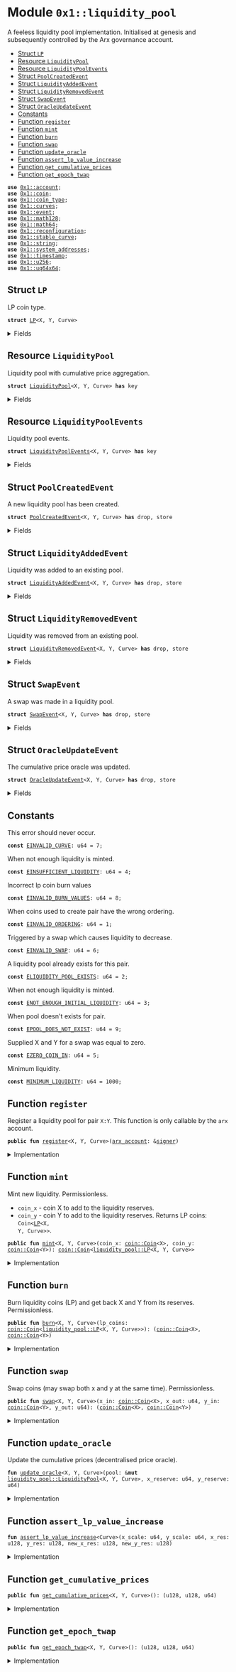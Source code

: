 
<a name="0x1_liquidity_pool"></a>

# Module `0x1::liquidity_pool`

A feeless liquidity pool implementation. Initialised at genesis and subsequently controlled by the
Arx governance account.


-  [Struct `LP`](#0x1_liquidity_pool_LP)
-  [Resource `LiquidityPool`](#0x1_liquidity_pool_LiquidityPool)
-  [Resource `LiquidityPoolEvents`](#0x1_liquidity_pool_LiquidityPoolEvents)
-  [Struct `PoolCreatedEvent`](#0x1_liquidity_pool_PoolCreatedEvent)
-  [Struct `LiquidityAddedEvent`](#0x1_liquidity_pool_LiquidityAddedEvent)
-  [Struct `LiquidityRemovedEvent`](#0x1_liquidity_pool_LiquidityRemovedEvent)
-  [Struct `SwapEvent`](#0x1_liquidity_pool_SwapEvent)
-  [Struct `OracleUpdateEvent`](#0x1_liquidity_pool_OracleUpdateEvent)
-  [Constants](#@Constants_0)
-  [Function `register`](#0x1_liquidity_pool_register)
-  [Function `mint`](#0x1_liquidity_pool_mint)
-  [Function `burn`](#0x1_liquidity_pool_burn)
-  [Function `swap`](#0x1_liquidity_pool_swap)
-  [Function `update_oracle`](#0x1_liquidity_pool_update_oracle)
-  [Function `assert_lp_value_increase`](#0x1_liquidity_pool_assert_lp_value_increase)
-  [Function `get_cumulative_prices`](#0x1_liquidity_pool_get_cumulative_prices)
-  [Function `get_epoch_twap`](#0x1_liquidity_pool_get_epoch_twap)


<pre><code><b>use</b> <a href="account.md#0x1_account">0x1::account</a>;
<b>use</b> <a href="coin.md#0x1_coin">0x1::coin</a>;
<b>use</b> <a href="coin_type.md#0x1_coin_type">0x1::coin_type</a>;
<b>use</b> <a href="../../std/doc/curves.md#0x1_curves">0x1::curves</a>;
<b>use</b> <a href="event.md#0x1_event">0x1::event</a>;
<b>use</b> <a href="../../std/doc/math128.md#0x1_math128">0x1::math128</a>;
<b>use</b> <a href="../../std/doc/math64.md#0x1_math64">0x1::math64</a>;
<b>use</b> <a href="reconfiguration.md#0x1_reconfiguration">0x1::reconfiguration</a>;
<b>use</b> <a href="../../std/doc/stable_curve.md#0x1_stable_curve">0x1::stable_curve</a>;
<b>use</b> <a href="../../std/doc/string.md#0x1_string">0x1::string</a>;
<b>use</b> <a href="system_addresses.md#0x1_system_addresses">0x1::system_addresses</a>;
<b>use</b> <a href="timestamp.md#0x1_timestamp">0x1::timestamp</a>;
<b>use</b> <a href="../../std/doc/u256.md#0x1_u256">0x1::u256</a>;
<b>use</b> <a href="../../std/doc/uq64x64.md#0x1_uq64x64">0x1::uq64x64</a>;
</code></pre>



<a name="0x1_liquidity_pool_LP"></a>

## Struct `LP`

LP coin type.


<pre><code><b>struct</b> <a href="liquidity_pool.md#0x1_liquidity_pool_LP">LP</a>&lt;X, Y, Curve&gt;
</code></pre>



<details>
<summary>Fields</summary>


<dl>
<dt>
<code>dummy_field: bool</code>
</dt>
<dd>

</dd>
</dl>


</details>

<a name="0x1_liquidity_pool_LiquidityPool"></a>

## Resource `LiquidityPool`

Liquidity pool with cumulative price aggregation.


<pre><code><b>struct</b> <a href="liquidity_pool.md#0x1_liquidity_pool_LiquidityPool">LiquidityPool</a>&lt;X, Y, Curve&gt; <b>has</b> key
</code></pre>



<details>
<summary>Fields</summary>


<dl>
<dt>
<code>coin_x_reserve: <a href="coin.md#0x1_coin_Coin">coin::Coin</a>&lt;X&gt;</code>
</dt>
<dd>
 The amount of coin <code>X</code> held in reserves.
</dd>
<dt>
<code>coin_y_reserve: <a href="coin.md#0x1_coin_Coin">coin::Coin</a>&lt;Y&gt;</code>
</dt>
<dd>
 The amount of coin <code>Y</code> held in reserves.
</dd>
<dt>
<code>last_epoch_timestamp: u64</code>
</dt>
<dd>
 The timestamp of the last epoch where the oracle is updated.
</dd>
<dt>
<code>last_block_timestamp: u64</code>
</dt>
<dd>
 The timestamp of the last block where the oracle was updated.
</dd>
<dt>
<code>last_price_x_cumulative: u128</code>
</dt>
<dd>
 The last cumulative price in <code>X</code>.
</dd>
<dt>
<code>last_price_y_cumulative: u128</code>
</dt>
<dd>
 The last cumulative price in <code>Y</code>.
</dd>
<dt>
<code>epoch_samples: u128</code>
</dt>
<dd>
 The number of cumulative price samples taken across the last epoch.
</dd>
<dt>
<code>epoch_twap_x: u128</code>
</dt>
<dd>
 The time weighted average price in <code>X</code>.
</dd>
<dt>
<code>epoch_twap_y: u128</code>
</dt>
<dd>
 The time weighted average price in <code>Y</code>.
</dd>
<dt>
<code>lp_mint_cap: <a href="coin.md#0x1_coin_MintCapability">coin::MintCapability</a>&lt;<a href="liquidity_pool.md#0x1_liquidity_pool_LP">liquidity_pool::LP</a>&lt;X, Y, Curve&gt;&gt;</code>
</dt>
<dd>
 The liquidity pools mint capability.
</dd>
<dt>
<code>lp_burn_cap: <a href="coin.md#0x1_coin_BurnCapability">coin::BurnCapability</a>&lt;<a href="liquidity_pool.md#0x1_liquidity_pool_LP">liquidity_pool::LP</a>&lt;X, Y, Curve&gt;&gt;</code>
</dt>
<dd>
 The liquidity pools burn capability.
</dd>
<dt>
<code>x_scale: u64</code>
</dt>
<dd>
 The scaling factor of coin <code>X</code>.
</dd>
<dt>
<code>y_scale: u64</code>
</dt>
<dd>
 The scaling factor of coin <code>Y</code>.
</dd>
</dl>


</details>

<a name="0x1_liquidity_pool_LiquidityPoolEvents"></a>

## Resource `LiquidityPoolEvents`

Liquidity pool events.


<pre><code><b>struct</b> <a href="liquidity_pool.md#0x1_liquidity_pool_LiquidityPoolEvents">LiquidityPoolEvents</a>&lt;X, Y, Curve&gt; <b>has</b> key
</code></pre>



<details>
<summary>Fields</summary>


<dl>
<dt>
<code>pool_created_events: <a href="event.md#0x1_event_EventHandle">event::EventHandle</a>&lt;<a href="liquidity_pool.md#0x1_liquidity_pool_PoolCreatedEvent">liquidity_pool::PoolCreatedEvent</a>&lt;X, Y, Curve&gt;&gt;</code>
</dt>
<dd>

</dd>
<dt>
<code>liquidity_added_events: <a href="event.md#0x1_event_EventHandle">event::EventHandle</a>&lt;<a href="liquidity_pool.md#0x1_liquidity_pool_LiquidityAddedEvent">liquidity_pool::LiquidityAddedEvent</a>&lt;X, Y, Curve&gt;&gt;</code>
</dt>
<dd>

</dd>
<dt>
<code>liquidity_removed_events: <a href="event.md#0x1_event_EventHandle">event::EventHandle</a>&lt;<a href="liquidity_pool.md#0x1_liquidity_pool_LiquidityRemovedEvent">liquidity_pool::LiquidityRemovedEvent</a>&lt;X, Y, Curve&gt;&gt;</code>
</dt>
<dd>

</dd>
<dt>
<code>swap_events: <a href="event.md#0x1_event_EventHandle">event::EventHandle</a>&lt;<a href="liquidity_pool.md#0x1_liquidity_pool_SwapEvent">liquidity_pool::SwapEvent</a>&lt;X, Y, Curve&gt;&gt;</code>
</dt>
<dd>

</dd>
<dt>
<code>oracle_update_events: <a href="event.md#0x1_event_EventHandle">event::EventHandle</a>&lt;<a href="liquidity_pool.md#0x1_liquidity_pool_OracleUpdateEvent">liquidity_pool::OracleUpdateEvent</a>&lt;X, Y, Curve&gt;&gt;</code>
</dt>
<dd>

</dd>
</dl>


</details>

<a name="0x1_liquidity_pool_PoolCreatedEvent"></a>

## Struct `PoolCreatedEvent`

A new liquidity pool has been created.


<pre><code><b>struct</b> <a href="liquidity_pool.md#0x1_liquidity_pool_PoolCreatedEvent">PoolCreatedEvent</a>&lt;X, Y, Curve&gt; <b>has</b> drop, store
</code></pre>



<details>
<summary>Fields</summary>


<dl>
<dt>
<code>dummy_field: bool</code>
</dt>
<dd>

</dd>
</dl>


</details>

<a name="0x1_liquidity_pool_LiquidityAddedEvent"></a>

## Struct `LiquidityAddedEvent`

Liquidity was added to an existing pool.


<pre><code><b>struct</b> <a href="liquidity_pool.md#0x1_liquidity_pool_LiquidityAddedEvent">LiquidityAddedEvent</a>&lt;X, Y, Curve&gt; <b>has</b> drop, store
</code></pre>



<details>
<summary>Fields</summary>


<dl>
<dt>
<code>added_x_val: u64</code>
</dt>
<dd>

</dd>
<dt>
<code>added_y_val: u64</code>
</dt>
<dd>

</dd>
<dt>
<code>lp_tokens_received: u64</code>
</dt>
<dd>

</dd>
</dl>


</details>

<a name="0x1_liquidity_pool_LiquidityRemovedEvent"></a>

## Struct `LiquidityRemovedEvent`

Liquidity was removed from an existing pool.


<pre><code><b>struct</b> <a href="liquidity_pool.md#0x1_liquidity_pool_LiquidityRemovedEvent">LiquidityRemovedEvent</a>&lt;X, Y, Curve&gt; <b>has</b> drop, store
</code></pre>



<details>
<summary>Fields</summary>


<dl>
<dt>
<code>returned_x_val: u64</code>
</dt>
<dd>

</dd>
<dt>
<code>returned_y_val: u64</code>
</dt>
<dd>

</dd>
<dt>
<code>lp_tokens_burned: u64</code>
</dt>
<dd>

</dd>
</dl>


</details>

<a name="0x1_liquidity_pool_SwapEvent"></a>

## Struct `SwapEvent`

A swap was made in a liquidity pool.


<pre><code><b>struct</b> <a href="liquidity_pool.md#0x1_liquidity_pool_SwapEvent">SwapEvent</a>&lt;X, Y, Curve&gt; <b>has</b> drop, store
</code></pre>



<details>
<summary>Fields</summary>


<dl>
<dt>
<code>x_in: u64</code>
</dt>
<dd>

</dd>
<dt>
<code>x_out: u64</code>
</dt>
<dd>

</dd>
<dt>
<code>y_in: u64</code>
</dt>
<dd>

</dd>
<dt>
<code>y_out: u64</code>
</dt>
<dd>

</dd>
</dl>


</details>

<a name="0x1_liquidity_pool_OracleUpdateEvent"></a>

## Struct `OracleUpdateEvent`

The cumulative price oracle was updated.


<pre><code><b>struct</b> <a href="liquidity_pool.md#0x1_liquidity_pool_OracleUpdateEvent">OracleUpdateEvent</a>&lt;X, Y, Curve&gt; <b>has</b> drop, store
</code></pre>



<details>
<summary>Fields</summary>


<dl>
<dt>
<code>last_price_x_cumulative: u128</code>
</dt>
<dd>

</dd>
<dt>
<code>last_price_y_cumulative: u128</code>
</dt>
<dd>

</dd>
<dt>
<code>epoch_samples: u128</code>
</dt>
<dd>

</dd>
<dt>
<code>epoch_twap_x: u128</code>
</dt>
<dd>

</dd>
<dt>
<code>epoch_twap_y: u128</code>
</dt>
<dd>

</dd>
</dl>


</details>

<a name="@Constants_0"></a>

## Constants


<a name="0x1_liquidity_pool_EINVALID_CURVE"></a>

This error should never occur.


<pre><code><b>const</b> <a href="liquidity_pool.md#0x1_liquidity_pool_EINVALID_CURVE">EINVALID_CURVE</a>: u64 = 7;
</code></pre>



<a name="0x1_liquidity_pool_EINSUFFICIENT_LIQUIDITY"></a>

When not enough liquidity is minted.


<pre><code><b>const</b> <a href="liquidity_pool.md#0x1_liquidity_pool_EINSUFFICIENT_LIQUIDITY">EINSUFFICIENT_LIQUIDITY</a>: u64 = 4;
</code></pre>



<a name="0x1_liquidity_pool_EINVALID_BURN_VALUES"></a>

Incorrect lp coin burn values


<pre><code><b>const</b> <a href="liquidity_pool.md#0x1_liquidity_pool_EINVALID_BURN_VALUES">EINVALID_BURN_VALUES</a>: u64 = 8;
</code></pre>



<a name="0x1_liquidity_pool_EINVALID_ORDERING"></a>

When coins used to create pair have the wrong ordering.


<pre><code><b>const</b> <a href="liquidity_pool.md#0x1_liquidity_pool_EINVALID_ORDERING">EINVALID_ORDERING</a>: u64 = 1;
</code></pre>



<a name="0x1_liquidity_pool_EINVALID_SWAP"></a>

Triggered by a swap which causes liquidity to decrease.


<pre><code><b>const</b> <a href="liquidity_pool.md#0x1_liquidity_pool_EINVALID_SWAP">EINVALID_SWAP</a>: u64 = 6;
</code></pre>



<a name="0x1_liquidity_pool_ELIQUIDITY_POOL_EXISTS"></a>

A liquidity pool already exists for this pair.


<pre><code><b>const</b> <a href="liquidity_pool.md#0x1_liquidity_pool_ELIQUIDITY_POOL_EXISTS">ELIQUIDITY_POOL_EXISTS</a>: u64 = 2;
</code></pre>



<a name="0x1_liquidity_pool_ENOT_ENOUGH_INITIAL_LIQUIDITY"></a>

When not enough liquidity is minted.


<pre><code><b>const</b> <a href="liquidity_pool.md#0x1_liquidity_pool_ENOT_ENOUGH_INITIAL_LIQUIDITY">ENOT_ENOUGH_INITIAL_LIQUIDITY</a>: u64 = 3;
</code></pre>



<a name="0x1_liquidity_pool_EPOOL_DOES_NOT_EXIST"></a>

When pool doesn't exists for pair.


<pre><code><b>const</b> <a href="liquidity_pool.md#0x1_liquidity_pool_EPOOL_DOES_NOT_EXIST">EPOOL_DOES_NOT_EXIST</a>: u64 = 9;
</code></pre>



<a name="0x1_liquidity_pool_EZERO_COIN_IN"></a>

Supplied X and Y for a swap was equal to zero.


<pre><code><b>const</b> <a href="liquidity_pool.md#0x1_liquidity_pool_EZERO_COIN_IN">EZERO_COIN_IN</a>: u64 = 5;
</code></pre>



<a name="0x1_liquidity_pool_MINIMUM_LIQUIDITY"></a>

Minimum liquidity.


<pre><code><b>const</b> <a href="liquidity_pool.md#0x1_liquidity_pool_MINIMUM_LIQUIDITY">MINIMUM_LIQUIDITY</a>: u64 = 1000;
</code></pre>



<a name="0x1_liquidity_pool_register"></a>

## Function `register`

Register a liquidity pool for pair <code>X:Y</code>. This function is only callable by the <code>arx</code> account.


<pre><code><b>public</b> <b>fun</b> <a href="liquidity_pool.md#0x1_liquidity_pool_register">register</a>&lt;X, Y, Curve&gt;(<a href="arx_account.md#0x1_arx_account">arx_account</a>: &<a href="../../std/doc/signer.md#0x1_signer">signer</a>)
</code></pre>



<details>
<summary>Implementation</summary>


<pre><code><b>public</b> <b>fun</b> <a href="liquidity_pool.md#0x1_liquidity_pool_register">register</a>&lt;X, Y, Curve&gt;(<a href="arx_account.md#0x1_arx_account">arx_account</a>: &<a href="../../std/doc/signer.md#0x1_signer">signer</a>) {
	// Ensure only the arx <a href="account.md#0x1_account">account</a> at <a href="genesis.md#0x1_genesis">genesis</a> or subsequently <a href="governance.md#0x1_governance">governance</a> can register a new pool.
	<a href="system_addresses.md#0x1_system_addresses_assert_arx">system_addresses::assert_arx</a>(<a href="arx_account.md#0x1_arx_account">arx_account</a>);

	// Ensure <a href="coin.md#0x1_coin">coin</a> types are initialized a priori.
	<a href="coin_type.md#0x1_coin_type_assert_coin_initialized">coin_type::assert_coin_initialized</a>&lt;X&gt;();
	<a href="coin_type.md#0x1_coin_type_assert_coin_initialized">coin_type::assert_coin_initialized</a>&lt;Y&gt;();

	// Ensure pair order correctness.
	<b>assert</b>!(<a href="coin_type.md#0x1_coin_type_preserves_ordering">coin_type::preserves_ordering</a>&lt;X, Y&gt;(), <a href="liquidity_pool.md#0x1_liquidity_pool_EINVALID_ORDERING">EINVALID_ORDERING</a>);

	// Ensure valid curve.
	<a href="../../std/doc/curves.md#0x1_curves_assert_valid_curve">curves::assert_valid_curve</a>&lt;Curve&gt;();

	// Ensure the liquidity pool does not already exist.
	<b>assert</b>!(!<b>exists</b>&lt;<a href="liquidity_pool.md#0x1_liquidity_pool_LiquidityPool">LiquidityPool</a>&lt;X, Y, Curve&gt;&gt;(@arx), <a href="liquidity_pool.md#0x1_liquidity_pool_ELIQUIDITY_POOL_EXISTS">ELIQUIDITY_POOL_EXISTS</a>);

	<b>let</b> (lp_name, lp_symbol) = <a href="coin_type.md#0x1_coin_type_generate_lp_name_and_symbol">coin_type::generate_lp_name_and_symbol</a>&lt;X, Y, Curve&gt;();
	<b>let</b> (lp_burn_cap, lp_freeze_cap, lp_mint_cap) =
	    <a href="coin.md#0x1_coin_initialize">coin::initialize</a>&lt;<a href="liquidity_pool.md#0x1_liquidity_pool_LP">LP</a>&lt;X, Y, Curve&gt;&gt;(
		<a href="arx_account.md#0x1_arx_account">arx_account</a>,
		lp_name,
		lp_symbol,
		6,
		<b>true</b>
	    );
	<a href="coin.md#0x1_coin_destroy_freeze_cap">coin::destroy_freeze_cap</a>(lp_freeze_cap);

	<b>let</b> x_scale = 0;
	<b>let</b> y_scale = 0;

	<b>if</b> (<a href="../../std/doc/curves.md#0x1_curves_is_stable">curves::is_stable</a>&lt;Curve&gt;()) {
	    x_scale = <a href="../../std/doc/math64.md#0x1_math64_pow_10">math64::pow_10</a>(<a href="coin.md#0x1_coin_decimals">coin::decimals</a>&lt;X&gt;());
	    y_scale = <a href="../../std/doc/math64.md#0x1_math64_pow_10">math64::pow_10</a>(<a href="coin.md#0x1_coin_decimals">coin::decimals</a>&lt;Y&gt;());
	};

	<b>let</b> pool = <a href="liquidity_pool.md#0x1_liquidity_pool_LiquidityPool">LiquidityPool</a>&lt;X, Y, Curve&gt; {
	    coin_x_reserve: <a href="coin.md#0x1_coin_zero">coin::zero</a>&lt;X&gt;(),
	    coin_y_reserve: <a href="coin.md#0x1_coin_zero">coin::zero</a>&lt;Y&gt;(),
	    last_epoch_timestamp: <a href="reconfiguration.md#0x1_reconfiguration_last_reconfiguration_time">reconfiguration::last_reconfiguration_time</a>(),
	    last_block_timestamp: 0,
	    last_price_x_cumulative: 0,
	    last_price_y_cumulative: 0,
	    epoch_samples: 0,
	    epoch_twap_x: 0,
	    epoch_twap_y: 0,
	    lp_mint_cap,
	    lp_burn_cap,
	    x_scale,
	    y_scale,
	};
	<b>move_to</b>(<a href="arx_account.md#0x1_arx_account">arx_account</a>, pool);

	<b>let</b> lp_events = <a href="liquidity_pool.md#0x1_liquidity_pool_LiquidityPoolEvents">LiquidityPoolEvents</a>&lt;X, Y, Curve&gt; {
        pool_created_events: <a href="account.md#0x1_account_new_event_handle">account::new_event_handle</a>(<a href="arx_account.md#0x1_arx_account">arx_account</a>),
        liquidity_added_events: <a href="account.md#0x1_account_new_event_handle">account::new_event_handle</a>(<a href="arx_account.md#0x1_arx_account">arx_account</a>),
        liquidity_removed_events: <a href="account.md#0x1_account_new_event_handle">account::new_event_handle</a>(<a href="arx_account.md#0x1_arx_account">arx_account</a>),
        swap_events: <a href="account.md#0x1_account_new_event_handle">account::new_event_handle</a>(<a href="arx_account.md#0x1_arx_account">arx_account</a>),
        oracle_update_events: <a href="account.md#0x1_account_new_event_handle">account::new_event_handle</a>(<a href="arx_account.md#0x1_arx_account">arx_account</a>),
	};
	<a href="event.md#0x1_event_emit_event">event::emit_event</a>(
	    &<b>mut</b> lp_events.pool_created_events,
	    <a href="liquidity_pool.md#0x1_liquidity_pool_PoolCreatedEvent">PoolCreatedEvent</a>&lt;X, Y, Curve&gt; {},
	);
	<b>move_to</b>(<a href="arx_account.md#0x1_arx_account">arx_account</a>, lp_events);
}
</code></pre>



</details>

<a name="0x1_liquidity_pool_mint"></a>

## Function `mint`

Mint new liquidity. Permissionless.
* <code>coin_x</code> - coin X to add to the liquidity reserves.
* <code>coin_y</code> - coin Y to add to the liquidity reserves.
Returns LP coins: <code>Coin&lt;<a href="liquidity_pool.md#0x1_liquidity_pool_LP">LP</a>&lt;X, Y, Curve&gt;&gt;</code>.


<pre><code><b>public</b> <b>fun</b> <a href="liquidity_pool.md#0x1_liquidity_pool_mint">mint</a>&lt;X, Y, Curve&gt;(coin_x: <a href="coin.md#0x1_coin_Coin">coin::Coin</a>&lt;X&gt;, coin_y: <a href="coin.md#0x1_coin_Coin">coin::Coin</a>&lt;Y&gt;): <a href="coin.md#0x1_coin_Coin">coin::Coin</a>&lt;<a href="liquidity_pool.md#0x1_liquidity_pool_LP">liquidity_pool::LP</a>&lt;X, Y, Curve&gt;&gt;
</code></pre>



<details>
<summary>Implementation</summary>


<pre><code><b>public</b> <b>fun</b> <a href="liquidity_pool.md#0x1_liquidity_pool_mint">mint</a>&lt;X, Y, Curve&gt;(coin_x: Coin&lt;X&gt;, coin_y: Coin&lt;Y&gt;): Coin&lt;<a href="liquidity_pool.md#0x1_liquidity_pool_LP">LP</a>&lt;X, Y, Curve&gt;&gt;
	<b>acquires</b> <a href="liquidity_pool.md#0x1_liquidity_pool_LiquidityPool">LiquidityPool</a>, <a href="liquidity_pool.md#0x1_liquidity_pool_LiquidityPoolEvents">LiquidityPoolEvents</a>
{
	<b>assert</b>!(<a href="coin_type.md#0x1_coin_type_preserves_ordering">coin_type::preserves_ordering</a>&lt;X, Y&gt;(), <a href="liquidity_pool.md#0x1_liquidity_pool_EINVALID_ORDERING">EINVALID_ORDERING</a>);
	<b>assert</b>!(<b>exists</b>&lt;<a href="liquidity_pool.md#0x1_liquidity_pool_LiquidityPool">LiquidityPool</a>&lt;X, Y, Curve&gt;&gt;(@arx), <a href="liquidity_pool.md#0x1_liquidity_pool_EPOOL_DOES_NOT_EXIST">EPOOL_DOES_NOT_EXIST</a>);

	<b>let</b> lp_coins_total = <a href="coin_type.md#0x1_coin_type_supply">coin_type::supply</a>&lt;<a href="liquidity_pool.md#0x1_liquidity_pool_LP">LP</a>&lt;X, Y, Curve&gt;&gt;();

	<b>let</b> pool = <b>borrow_global_mut</b>&lt;<a href="liquidity_pool.md#0x1_liquidity_pool_LiquidityPool">LiquidityPool</a>&lt;X, Y, Curve&gt;&gt;(@arx);
	<b>let</b> x_reserve_size = <a href="coin.md#0x1_coin_value">coin::value</a>(&pool.coin_x_reserve);
	<b>let</b> y_reserve_size = <a href="coin.md#0x1_coin_value">coin::value</a>(&pool.coin_y_reserve);

	<b>let</b> x_provided_val = <a href="coin.md#0x1_coin_value">coin::value</a>&lt;X&gt;(&coin_x);
	<b>let</b> y_provided_val = <a href="coin.md#0x1_coin_value">coin::value</a>&lt;Y&gt;(&coin_y);

	<b>let</b> provided_liq = <b>if</b> (lp_coins_total == 0) {
	    <b>let</b> initial_liq = <a href="../../std/doc/math128.md#0x1_math128_sqrt">math128::sqrt</a>(<a href="../../std/doc/math64.md#0x1_math64_mul_to_u128">math64::mul_to_u128</a>(x_provided_val, y_provided_val));
	    <b>assert</b>!(initial_liq &gt; <a href="liquidity_pool.md#0x1_liquidity_pool_MINIMUM_LIQUIDITY">MINIMUM_LIQUIDITY</a>, <a href="liquidity_pool.md#0x1_liquidity_pool_ENOT_ENOUGH_INITIAL_LIQUIDITY">ENOT_ENOUGH_INITIAL_LIQUIDITY</a>);
	    initial_liq - <a href="liquidity_pool.md#0x1_liquidity_pool_MINIMUM_LIQUIDITY">MINIMUM_LIQUIDITY</a>
	} <b>else</b> {
	    <b>let</b> x_liq = <a href="../../std/doc/math128.md#0x1_math128_mul_div">math128::mul_div</a>((x_provided_val <b>as</b> u128), lp_coins_total, (x_reserve_size <b>as</b> u128));
	    <b>let</b> y_liq = <a href="../../std/doc/math128.md#0x1_math128_mul_div">math128::mul_div</a>((y_provided_val <b>as</b> u128), lp_coins_total, (y_reserve_size <b>as</b> u128));
	    <b>if</b> (x_liq &lt; y_liq) {
		x_liq
	    } <b>else</b> {
		y_liq
	    }
	};
	<b>assert</b>!(provided_liq &gt; 0, <a href="liquidity_pool.md#0x1_liquidity_pool_EINSUFFICIENT_LIQUIDITY">EINSUFFICIENT_LIQUIDITY</a>);

	<a href="coin.md#0x1_coin_merge">coin::merge</a>(&<b>mut</b> pool.coin_x_reserve, coin_x);
	<a href="coin.md#0x1_coin_merge">coin::merge</a>(&<b>mut</b> pool.coin_y_reserve, coin_y);

	<b>let</b> lp_coins = <a href="coin.md#0x1_coin_mint">coin::mint</a>&lt;<a href="liquidity_pool.md#0x1_liquidity_pool_LP">LP</a>&lt;X, Y, Curve&gt;&gt;(provided_liq, &pool.lp_mint_cap);

	<a href="liquidity_pool.md#0x1_liquidity_pool_update_oracle">update_oracle</a>&lt;X, Y, Curve&gt;(pool, x_reserve_size, y_reserve_size);

	<b>let</b> lp_events = <b>borrow_global_mut</b>&lt;<a href="liquidity_pool.md#0x1_liquidity_pool_LiquidityPoolEvents">LiquidityPoolEvents</a>&lt;X, Y, Curve&gt;&gt;(@arx);
	<a href="event.md#0x1_event_emit_event">event::emit_event</a>(
	    &<b>mut</b> lp_events.liquidity_added_events,
	    <a href="liquidity_pool.md#0x1_liquidity_pool_LiquidityAddedEvent">LiquidityAddedEvent</a>&lt;X, Y, Curve&gt; {
		added_x_val: x_provided_val,
		added_y_val: y_provided_val,
		lp_tokens_received: provided_liq
	    }
	);

	lp_coins
}
</code></pre>



</details>

<a name="0x1_liquidity_pool_burn"></a>

## Function `burn`

Burn liquidity coins (LP) and get back X and Y from its reserves. Permissionless.


<pre><code><b>public</b> <b>fun</b> <a href="liquidity_pool.md#0x1_liquidity_pool_burn">burn</a>&lt;X, Y, Curve&gt;(lp_coins: <a href="coin.md#0x1_coin_Coin">coin::Coin</a>&lt;<a href="liquidity_pool.md#0x1_liquidity_pool_LP">liquidity_pool::LP</a>&lt;X, Y, Curve&gt;&gt;): (<a href="coin.md#0x1_coin_Coin">coin::Coin</a>&lt;X&gt;, <a href="coin.md#0x1_coin_Coin">coin::Coin</a>&lt;Y&gt;)
</code></pre>



<details>
<summary>Implementation</summary>


<pre><code><b>public</b> <b>fun</b> <a href="liquidity_pool.md#0x1_liquidity_pool_burn">burn</a>&lt;X, Y, Curve&gt;(lp_coins: Coin&lt;<a href="liquidity_pool.md#0x1_liquidity_pool_LP">LP</a>&lt;X, Y, Curve&gt;&gt;): (Coin&lt;X&gt;, Coin&lt;Y&gt;)
<b>acquires</b> <a href="liquidity_pool.md#0x1_liquidity_pool_LiquidityPool">LiquidityPool</a>, <a href="liquidity_pool.md#0x1_liquidity_pool_LiquidityPoolEvents">LiquidityPoolEvents</a> {
	<b>assert</b>!(<a href="coin_type.md#0x1_coin_type_preserves_ordering">coin_type::preserves_ordering</a>&lt;X, Y&gt;(), <a href="liquidity_pool.md#0x1_liquidity_pool_EINVALID_ORDERING">EINVALID_ORDERING</a>);
	<b>assert</b>!(<b>exists</b>&lt;<a href="liquidity_pool.md#0x1_liquidity_pool_LiquidityPool">LiquidityPool</a>&lt;X, Y, Curve&gt;&gt;(@arx), <a href="liquidity_pool.md#0x1_liquidity_pool_EPOOL_DOES_NOT_EXIST">EPOOL_DOES_NOT_EXIST</a>);

	<b>let</b> burned_lp_coins_val = <a href="coin.md#0x1_coin_value">coin::value</a>(&lp_coins);

	<b>let</b> pool = <b>borrow_global_mut</b>&lt;<a href="liquidity_pool.md#0x1_liquidity_pool_LiquidityPool">LiquidityPool</a>&lt;X, Y, Curve&gt;&gt;(@arx);

	<b>let</b> lp_coins_total = <a href="coin_type.md#0x1_coin_type_supply">coin_type::supply</a>&lt;<a href="liquidity_pool.md#0x1_liquidity_pool_LP">LP</a>&lt;X, Y, Curve&gt;&gt;();
	<b>let</b> x_reserve_val = <a href="coin.md#0x1_coin_value">coin::value</a>(&pool.coin_x_reserve);
	<b>let</b> y_reserve_val = <a href="coin.md#0x1_coin_value">coin::value</a>(&pool.coin_y_reserve);

	// Compute x, y <a href="coin.md#0x1_coin">coin</a> values for provided lp_coins value
	<b>let</b> x_to_return_val = <a href="../../std/doc/math128.md#0x1_math128_mul_div">math128::mul_div</a>((burned_lp_coins_val <b>as</b> u128), (x_reserve_val <b>as</b> u128), lp_coins_total);
	<b>let</b> y_to_return_val = <a href="../../std/doc/math128.md#0x1_math128_mul_div">math128::mul_div</a>((burned_lp_coins_val <b>as</b> u128), (y_reserve_val <b>as</b> u128), lp_coins_total);
	<b>assert</b>!(x_to_return_val &gt; 0 && y_to_return_val &gt; 0, <a href="liquidity_pool.md#0x1_liquidity_pool_EINVALID_BURN_VALUES">EINVALID_BURN_VALUES</a>);

	// Withdraw values from reserves
	<b>let</b> x_coin_to_return = <a href="coin.md#0x1_coin_extract">coin::extract</a>(&<b>mut</b> pool.coin_x_reserve, x_to_return_val);
	<b>let</b> y_coin_to_return = <a href="coin.md#0x1_coin_extract">coin::extract</a>(&<b>mut</b> pool.coin_y_reserve, y_to_return_val);

	<a href="liquidity_pool.md#0x1_liquidity_pool_update_oracle">update_oracle</a>&lt;X, Y, Curve&gt;(pool, x_reserve_val, y_reserve_val);
	<a href="coin.md#0x1_coin_burn">coin::burn</a>(lp_coins, &pool.lp_burn_cap);

	<b>let</b> lp_events = <b>borrow_global_mut</b>&lt;<a href="liquidity_pool.md#0x1_liquidity_pool_LiquidityPoolEvents">LiquidityPoolEvents</a>&lt;X, Y, Curve&gt;&gt;(@arx);
	<a href="event.md#0x1_event_emit_event">event::emit_event</a>(
	    &<b>mut</b> lp_events.liquidity_removed_events,
	    <a href="liquidity_pool.md#0x1_liquidity_pool_LiquidityRemovedEvent">LiquidityRemovedEvent</a>&lt;X, Y, Curve&gt; {
		returned_x_val: x_to_return_val,
		returned_y_val: y_to_return_val,
		lp_tokens_burned: burned_lp_coins_val,
	    });
	
	(x_coin_to_return, y_coin_to_return)
}
</code></pre>



</details>

<a name="0x1_liquidity_pool_swap"></a>

## Function `swap`

Swap coins (may swap both x and y at the same time). Permissionless.


<pre><code><b>public</b> <b>fun</b> <a href="liquidity_pool.md#0x1_liquidity_pool_swap">swap</a>&lt;X, Y, Curve&gt;(x_in: <a href="coin.md#0x1_coin_Coin">coin::Coin</a>&lt;X&gt;, x_out: u64, y_in: <a href="coin.md#0x1_coin_Coin">coin::Coin</a>&lt;Y&gt;, y_out: u64): (<a href="coin.md#0x1_coin_Coin">coin::Coin</a>&lt;X&gt;, <a href="coin.md#0x1_coin_Coin">coin::Coin</a>&lt;Y&gt;)
</code></pre>



<details>
<summary>Implementation</summary>


<pre><code><b>public</b> <b>fun</b> <a href="liquidity_pool.md#0x1_liquidity_pool_swap">swap</a>&lt;X, Y, Curve&gt;(
	x_in: Coin&lt;X&gt;,
	x_out: u64,
	y_in: Coin&lt;Y&gt;,
	y_out: u64
): (Coin&lt;X&gt;, Coin&lt;Y&gt;) <b>acquires</b> <a href="liquidity_pool.md#0x1_liquidity_pool_LiquidityPool">LiquidityPool</a>, <a href="liquidity_pool.md#0x1_liquidity_pool_LiquidityPoolEvents">LiquidityPoolEvents</a> {
	<b>assert</b>!(<a href="coin_type.md#0x1_coin_type_preserves_ordering">coin_type::preserves_ordering</a>&lt;X, Y&gt;(), <a href="liquidity_pool.md#0x1_liquidity_pool_EINVALID_ORDERING">EINVALID_ORDERING</a>);
	<b>assert</b>!(<b>exists</b>&lt;<a href="liquidity_pool.md#0x1_liquidity_pool_LiquidityPool">LiquidityPool</a>&lt;X, Y, Curve&gt;&gt;(@arx), <a href="liquidity_pool.md#0x1_liquidity_pool_EPOOL_DOES_NOT_EXIST">EPOOL_DOES_NOT_EXIST</a>);

	<b>let</b> x_in_val = <a href="coin.md#0x1_coin_value">coin::value</a>(&x_in);
	<b>let</b> y_in_val = <a href="coin.md#0x1_coin_value">coin::value</a>(&y_in);

	<b>assert</b>!(x_in_val &gt; 0 || y_in_val &gt; 0, <a href="liquidity_pool.md#0x1_liquidity_pool_EZERO_COIN_IN">EZERO_COIN_IN</a>);

	<b>let</b> pool = <b>borrow_global_mut</b>&lt;<a href="liquidity_pool.md#0x1_liquidity_pool_LiquidityPool">LiquidityPool</a>&lt;X, Y, Curve&gt;&gt;(@arx);
	<b>let</b> x_reserve_size = <a href="coin.md#0x1_coin_value">coin::value</a>(&pool.coin_x_reserve);
	<b>let</b> y_reserve_size = <a href="coin.md#0x1_coin_value">coin::value</a>(&pool.coin_y_reserve);

	// Deposit new coins in the liquidity pool.
	<a href="coin.md#0x1_coin_merge">coin::merge</a>(&<b>mut</b> pool.coin_x_reserve, x_in);
	<a href="coin.md#0x1_coin_merge">coin::merge</a>(&<b>mut</b> pool.coin_y_reserve, y_in);

	// Withdraw expected amount from reserves.
	<b>let</b> x_swapped = <a href="coin.md#0x1_coin_extract">coin::extract</a>(&<b>mut</b> pool.coin_x_reserve, x_out);
	<b>let</b> y_swapped = <a href="coin.md#0x1_coin_extract">coin::extract</a>(&<b>mut</b> pool.coin_y_reserve, y_out);

	// Ensure the lp_value of the pool hasn't decreased.
	<a href="liquidity_pool.md#0x1_liquidity_pool_assert_lp_value_increase">assert_lp_value_increase</a>&lt;Curve&gt;(
	    pool.x_scale,
	    pool.y_scale,
	    (x_reserve_size <b>as</b> u128),
	    (y_reserve_size <b>as</b> u128),
	    (<a href="coin.md#0x1_coin_value">coin::value</a>(&pool.coin_x_reserve) <b>as</b> u128),
	    (<a href="coin.md#0x1_coin_value">coin::value</a>(&pool.coin_y_reserve) <b>as</b> u128)
	);

	<a href="liquidity_pool.md#0x1_liquidity_pool_update_oracle">update_oracle</a>&lt;X, Y, Curve&gt;(pool, x_reserve_size, y_reserve_size);

	<b>let</b> lp_events = <b>borrow_global_mut</b>&lt;<a href="liquidity_pool.md#0x1_liquidity_pool_LiquidityPoolEvents">LiquidityPoolEvents</a>&lt;X, Y, Curve&gt;&gt;(@arx);
	<a href="event.md#0x1_event_emit_event">event::emit_event</a>(
	    &<b>mut</b> lp_events.swap_events,
	    <a href="liquidity_pool.md#0x1_liquidity_pool_SwapEvent">SwapEvent</a>&lt;X, Y, Curve&gt; {
		x_in: x_in_val,
		y_in: y_in_val,
		x_out,
		y_out,
	    });

	(x_swapped, y_swapped)
}
</code></pre>



</details>

<a name="0x1_liquidity_pool_update_oracle"></a>

## Function `update_oracle`

Update the cumulative prices (decentralised price oracle).


<pre><code><b>fun</b> <a href="liquidity_pool.md#0x1_liquidity_pool_update_oracle">update_oracle</a>&lt;X, Y, Curve&gt;(pool: &<b>mut</b> <a href="liquidity_pool.md#0x1_liquidity_pool_LiquidityPool">liquidity_pool::LiquidityPool</a>&lt;X, Y, Curve&gt;, x_reserve: u64, y_reserve: u64)
</code></pre>



<details>
<summary>Implementation</summary>


<pre><code><b>fun</b> <a href="liquidity_pool.md#0x1_liquidity_pool_update_oracle">update_oracle</a>&lt;X, Y, Curve&gt;(
	pool: &<b>mut</b> <a href="liquidity_pool.md#0x1_liquidity_pool_LiquidityPool">LiquidityPool</a>&lt;X, Y, Curve&gt;,
	x_reserve: u64,
	y_reserve: u64
) <b>acquires</b> <a href="liquidity_pool.md#0x1_liquidity_pool_LiquidityPoolEvents">LiquidityPoolEvents</a> {
	<b>let</b> last_epoch_timestamp = <a href="reconfiguration.md#0x1_reconfiguration_last_reconfiguration_time">reconfiguration::last_reconfiguration_time</a>();
	<b>if</b> (last_epoch_timestamp &gt; pool.last_epoch_timestamp) {
	    // Reset the number of time samples taken <b>to</b> 0.
	    pool.epoch_samples = 0;
	    // Set the pools last epoch <a href="timestamp.md#0x1_timestamp">timestamp</a> <b>to</b> the new epoch.
	    pool.last_epoch_timestamp = last_epoch_timestamp;
	};

	<b>let</b> last_block_timestamp = pool.last_block_timestamp;
	<b>let</b> block_timestamp = <a href="timestamp.md#0x1_timestamp_now_seconds">timestamp::now_seconds</a>();
	<b>let</b> time_elapsed = ((block_timestamp - last_block_timestamp) <b>as</b> u128);
	<b>if</b> (time_elapsed &gt; 0 && x_reserve != 0 && y_reserve != 0) {
	    // If the number of epoch samples is 0, then the pools last cumulative price is reset <b>to</b> 0.
	    // Note that this is done after checking that a new sample can be taken since otherwise the
	    // last cumulative price will be 0 until a next successful oracle <b>update</b> is initiated.
	    // This also makes it less likely that there will be a price overflow when computing the
	    // cumulative price.
	    <b>if</b> (pool.epoch_samples == 0) {
		pool.last_price_x_cumulative = 0;
		pool.last_price_y_cumulative = 0;
	    };

	    <b>let</b> last_price_x_cumulative =
		<a href="../../std/doc/uq64x64.md#0x1_uq64x64_to_u128">uq64x64::to_u128</a>(<a href="../../std/doc/uq64x64.md#0x1_uq64x64_fraction">uq64x64::fraction</a>(y_reserve, x_reserve)) * time_elapsed;
	    <b>let</b> last_price_y_cumulative =
		<a href="../../std/doc/uq64x64.md#0x1_uq64x64_to_u128">uq64x64::to_u128</a>(<a href="../../std/doc/uq64x64.md#0x1_uq64x64_fraction">uq64x64::fraction</a>(x_reserve, y_reserve)) * time_elapsed;

	    pool.last_price_x_cumulative =
		<a href="../../std/doc/math128.md#0x1_math128_overflow_add">math128::overflow_add</a>(pool.last_price_x_cumulative, last_price_x_cumulative);
	    pool.last_price_y_cumulative =
		<a href="../../std/doc/math128.md#0x1_math128_overflow_add">math128::overflow_add</a>(pool.last_price_y_cumulative, last_price_y_cumulative);

	    pool.epoch_samples = pool.epoch_samples + 1;
	    pool.epoch_twap_x = pool.last_price_x_cumulative / pool.epoch_samples;
	    pool.epoch_twap_y =	pool.last_price_y_cumulative / pool.epoch_samples;

	    <b>let</b> lp_events = <b>borrow_global_mut</b>&lt;<a href="liquidity_pool.md#0x1_liquidity_pool_LiquidityPoolEvents">LiquidityPoolEvents</a>&lt;X, Y, Curve&gt;&gt;(@arx);
	    <a href="event.md#0x1_event_emit_event">event::emit_event</a>(
		&<b>mut</b> lp_events.oracle_update_events,
		<a href="liquidity_pool.md#0x1_liquidity_pool_OracleUpdateEvent">OracleUpdateEvent</a>&lt;X, Y, Curve&gt; {
		    last_price_x_cumulative: pool.last_price_x_cumulative,
		    last_price_y_cumulative: pool.last_price_y_cumulative,
		    epoch_samples: pool.epoch_samples,
		    epoch_twap_x: pool.epoch_twap_x,
		    epoch_twap_y: pool.epoch_twap_y,
		});
	};
	pool.last_block_timestamp = block_timestamp;
}
</code></pre>



</details>

<a name="0x1_liquidity_pool_assert_lp_value_increase"></a>

## Function `assert_lp_value_increase`



<pre><code><b>fun</b> <a href="liquidity_pool.md#0x1_liquidity_pool_assert_lp_value_increase">assert_lp_value_increase</a>&lt;Curve&gt;(x_scale: u64, y_scale: u64, x_res: u128, y_res: u128, new_x_res: u128, new_y_res: u128)
</code></pre>



<details>
<summary>Implementation</summary>


<pre><code><b>fun</b> <a href="liquidity_pool.md#0x1_liquidity_pool_assert_lp_value_increase">assert_lp_value_increase</a>&lt;Curve&gt;(
	x_scale: u64,
	y_scale: u64,
	x_res: u128,
	y_res: u128,
	new_x_res: u128,
	new_y_res: u128
) {
	<b>if</b> (<a href="../../std/doc/curves.md#0x1_curves_is_stable">curves::is_stable</a>&lt;Curve&gt;()) {
	    <b>let</b> lp_value_before_swap = <a href="../../std/doc/stable_curve.md#0x1_stable_curve_lp_value">stable_curve::lp_value</a>(x_res, x_scale, y_res, y_scale);
	    <b>let</b> lp_value_after_swap = <a href="../../std/doc/stable_curve.md#0x1_stable_curve_lp_value">stable_curve::lp_value</a>(new_x_res, x_scale, new_y_res, y_scale);
	    <b>let</b> cmp = <a href="../../std/doc/u256.md#0x1_u256_compare">u256::compare</a>(&lp_value_after_swap, &lp_value_before_swap);
	    <b>assert</b>!(cmp == 2, <a href="liquidity_pool.md#0x1_liquidity_pool_EINVALID_SWAP">EINVALID_SWAP</a>);
	} <b>else</b> <b>if</b> (<a href="../../std/doc/curves.md#0x1_curves_is_uncorrelated">curves::is_uncorrelated</a>&lt;Curve&gt;()) {
	    <b>let</b> lp_value_before_swap = <a href="../../std/doc/u256.md#0x1_u256_from_u128">u256::from_u128</a>(x_res * y_res);
	    <b>let</b> lp_value_after_swap = <a href="../../std/doc/u256.md#0x1_u256_mul">u256::mul</a>(
		<a href="../../std/doc/u256.md#0x1_u256_from_u128">u256::from_u128</a>(new_x_res),
		<a href="../../std/doc/u256.md#0x1_u256_from_u128">u256::from_u128</a>(new_y_res)
	    );
	    <b>let</b> cmp = <a href="../../std/doc/u256.md#0x1_u256_compare">u256::compare</a>(&lp_value_after_swap, &lp_value_before_swap);
	    <b>assert</b>!(cmp == 2, <a href="liquidity_pool.md#0x1_liquidity_pool_EINVALID_SWAP">EINVALID_SWAP</a>);
	} <b>else</b> {
	    <b>abort</b> <a href="liquidity_pool.md#0x1_liquidity_pool_EINVALID_CURVE">EINVALID_CURVE</a>
	};
}
</code></pre>



</details>

<a name="0x1_liquidity_pool_get_cumulative_prices"></a>

## Function `get_cumulative_prices`



<pre><code><b>public</b> <b>fun</b> <a href="liquidity_pool.md#0x1_liquidity_pool_get_cumulative_prices">get_cumulative_prices</a>&lt;X, Y, Curve&gt;(): (u128, u128, u64)
</code></pre>



<details>
<summary>Implementation</summary>


<pre><code><b>public</b> <b>fun</b> <a href="liquidity_pool.md#0x1_liquidity_pool_get_cumulative_prices">get_cumulative_prices</a>&lt;X, Y, Curve&gt;(): (u128, u128, u64)
	<b>acquires</b> <a href="liquidity_pool.md#0x1_liquidity_pool_LiquidityPool">LiquidityPool</a>
{
	<b>assert</b>!(<a href="coin_type.md#0x1_coin_type_preserves_ordering">coin_type::preserves_ordering</a>&lt;X, Y&gt;(), <a href="liquidity_pool.md#0x1_liquidity_pool_EINVALID_ORDERING">EINVALID_ORDERING</a>);
	<b>assert</b>!(<b>exists</b>&lt;<a href="liquidity_pool.md#0x1_liquidity_pool_LiquidityPool">LiquidityPool</a>&lt;X, Y, Curve&gt;&gt;(@arx), <a href="liquidity_pool.md#0x1_liquidity_pool_EPOOL_DOES_NOT_EXIST">EPOOL_DOES_NOT_EXIST</a>);

	<b>let</b> <a href="liquidity_pool.md#0x1_liquidity_pool">liquidity_pool</a> = <b>borrow_global</b>&lt;<a href="liquidity_pool.md#0x1_liquidity_pool_LiquidityPool">LiquidityPool</a>&lt;X, Y, Curve&gt;&gt;(@arx);
	<b>let</b> last_price_x_cumulative = *&<a href="liquidity_pool.md#0x1_liquidity_pool">liquidity_pool</a>.last_price_x_cumulative;
	<b>let</b> last_price_y_cumulative = *&<a href="liquidity_pool.md#0x1_liquidity_pool">liquidity_pool</a>.last_price_y_cumulative;
	<b>let</b> last_block_timestamp = <a href="liquidity_pool.md#0x1_liquidity_pool">liquidity_pool</a>.last_block_timestamp;

	(last_price_x_cumulative, last_price_y_cumulative, last_block_timestamp)
}
</code></pre>



</details>

<a name="0x1_liquidity_pool_get_epoch_twap"></a>

## Function `get_epoch_twap`



<pre><code><b>public</b> <b>fun</b> <a href="liquidity_pool.md#0x1_liquidity_pool_get_epoch_twap">get_epoch_twap</a>&lt;X, Y, Curve&gt;(): (u128, u128, u64)
</code></pre>



<details>
<summary>Implementation</summary>


<pre><code><b>public</b> <b>fun</b> <a href="liquidity_pool.md#0x1_liquidity_pool_get_epoch_twap">get_epoch_twap</a>&lt;X, Y, Curve&gt;(): (u128, u128, u64)
	<b>acquires</b> <a href="liquidity_pool.md#0x1_liquidity_pool_LiquidityPool">LiquidityPool</a>
{
	<b>assert</b>!(<a href="coin_type.md#0x1_coin_type_preserves_ordering">coin_type::preserves_ordering</a>&lt;X, Y&gt;(), <a href="liquidity_pool.md#0x1_liquidity_pool_EINVALID_ORDERING">EINVALID_ORDERING</a>);
	<b>assert</b>!(<b>exists</b>&lt;<a href="liquidity_pool.md#0x1_liquidity_pool_LiquidityPool">LiquidityPool</a>&lt;X, Y, Curve&gt;&gt;(@arx), <a href="liquidity_pool.md#0x1_liquidity_pool_EPOOL_DOES_NOT_EXIST">EPOOL_DOES_NOT_EXIST</a>);

	<b>let</b> <a href="liquidity_pool.md#0x1_liquidity_pool">liquidity_pool</a> = <b>borrow_global</b>&lt;<a href="liquidity_pool.md#0x1_liquidity_pool_LiquidityPool">LiquidityPool</a>&lt;X, Y, Curve&gt;&gt;(@arx);
	<b>let</b> epoch_twap_x = *&<a href="liquidity_pool.md#0x1_liquidity_pool">liquidity_pool</a>.epoch_twap_x;
	<b>let</b> epoch_twap_y = *&<a href="liquidity_pool.md#0x1_liquidity_pool">liquidity_pool</a>.epoch_twap_y;
	<b>let</b> last_epoch_timestamp = <a href="liquidity_pool.md#0x1_liquidity_pool">liquidity_pool</a>.last_block_timestamp;

	(epoch_twap_x, epoch_twap_y, last_epoch_timestamp)
}
</code></pre>



</details>


[move-book]: https://move-language.github.io/move/introduction.html
